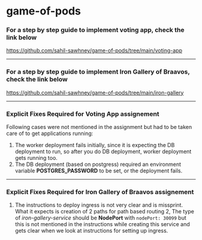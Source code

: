# game-of-pods

### For a step by step guide to implement voting app, check the link below

https://github.com/sahil-sawhney/game-of-pods/tree/main/voting-app

---

### For a step by step guide to implement Iron Gallery of Braavos, check the link below

https://github.com/sahil-sawhney/game-of-pods/tree/main/iron-gallery

---

### Explicit Fixes Required for Voting App assignement
Following cases were not mentioned in the assignment but had to be taken care of to get applications running:  
1. The worker deployment fails initially, since it is expecting the DB deployment to run, so after you do DB deployment, worker deployment gets running too.
2. The DB deployment (based on postgress) required an environment variable **POSTGRES_PASSWORD** to be set, or the deployment fails.

---

### Explicit Fixes Required for Iron Gallery of Braavos assignement
1. The instructions to deploy ingress is not very clear and is missprint. What it expects is creation of 2 paths for path based routing
2, The type of *iron-gallery-service* should be **NodePort** with `nodePort: 30099` but this is not mentioned in the instructions while creating this service and gets clear when we look at instructions for setting up ingress.
